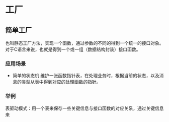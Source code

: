 # 工厂
## 简单工厂
也叫静态工厂方法，实现一个函数，通过参数的不同的得到一个统一的接口对象。对于C语言来说，也就是得到一个或一组（数据结构封装）接口函数。
### 应用场景
+ 简单的状态机
  维护一张函数指针表，在处理业务时，根据当前的状态，以及消息的类型从表中得到对应的处理函数的指针。
### 举例
表驱动模式：用一个表来保存一些关键信息与接口函数的对应关系，通过关键信息来
